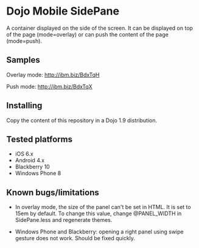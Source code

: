 # Dojo Mobile SidePane

A container displayed on the side of the screen. It can be displayed on top of the page (mode=overlay) or can push the
content of the page (mode=push).

## Samples

Overlay mode: http://ibm.biz/BdxTqH

Push mode: http://ibm.biz/BdxTqX

## Installing

Copy the content of this repository in a Dojo 1.9 distribution.

## Tested platforms

* iOS 6.x
* Android 4.x
* Blackberry 10
* Windows Phone 8

## Known bugs/limitations

* In overlay mode, the size of the panel can't be set in HTML. It is set to 15em by default. To change this value,
change @PANEL_WIDTH in SidePane.less and regenerate themes.

* Windows Phone and Blackberry: opening a right panel using swipe gesture does not work. Should be fixed quickly.

